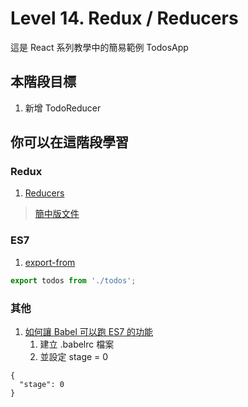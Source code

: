 # Level 14. Redux / Reducers
這是 React 系列教學中的簡易範例 TodosApp


## 本階段目標
1. 新增 TodoReducer


## 你可以在這階段學習
### Redux
1. [Reducers](https://github.com/rackt/redux/blob/master/docs/basics/Reducers.md)
> [簡中版文件](https://github.com/camsong/redux-in-chinese/blob/master/docs/basics/Reducers.md)

### ES7
1. [export-from](https://github.com/leebyron/ecmascript-more-export-from)
```js
export todos from './todos';
```

### 其他
1. [如何讓 Babel 可以跑 ES7 的功能](http://babeljs.io/docs/usage/experimental/)
    1. 建立 .babelrc 檔案
    2. 並設定 stage = 0
```
{
  "stage": 0
}
```
